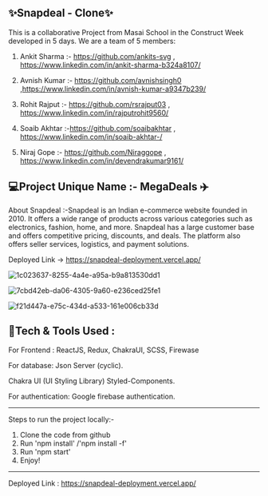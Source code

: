 ✨Snapdeal - Clone✨
---
This is a collaborative Project from Masai School in the Construct Week developed in 5 days. We are a team of 5 members:


1. Ankit Sharma :- https://github.com/ankits-svg , https://www.linkedin.com/in/ankit-sharma-b324a8107/

2. Avnish Kumar :- https://github.com/avnishsingh0  ,https://www.linkedin.com/in/avnish-kumar-a9347b239/

3. Rohit Rajput :- https://github.com/rsrajput03 , https://www.linkedin.com/in/rajputrohit9560/

4. Soaib Akhtar :-https://github.com/soaibakhtar , https://www.linkedin.com/in/soaib-akhtar-/

5. Niraj Gope   :- https://github.com/Niraggope , https://www.linkedin.com/in/devendrakumar9161/

💻Project Unique Name :- MegaDeals ✈️
---

About Snapdeal :-Snapdeal is an Indian e-commerce website founded in 2010. It offers a wide range of products across various categories such as electronics, fashion, home, and more. Snapdeal has a large customer base and offers competitive pricing, discounts, and deals. The platform also offers seller services, logistics, and payment solutions.

Deployed Link -> https://snapdeal-deployment.vercel.app/


![1c023637-8255-4a4e-a95a-b9a813530dd1](https://user-images.githubusercontent.com/112858493/221496591-7d559d1e-81c9-4b7c-87ab-d59f79a2aa81.jpg)

![7cbd42eb-da06-4305-9a60-e236ced25fe1](https://user-images.githubusercontent.com/112858493/221496734-18d2bba4-3654-4817-bca8-8787ff2c14e3.jpg)

![f21d447a-e75c-434d-a533-161e006cb33d](https://user-images.githubusercontent.com/112858493/221496918-95f91b98-9acf-49f6-aadb-a871cd30d854.jpg)





💫Tech & Tools Used :
---
For Frontend : ReactJS, Redux, ChakraUI, SCSS, Firewase

For database: Json Server (cyclic).

Chakra UI (UI Styling Library) Styled-Components.

For authentication: Google firebase authentication.

---

Steps to run the project locally:-
1. Clone the code from github
2. Run 'npm install' /'npm install -f'
3. Run 'npm start'
4. Enjoy! 

---
Deployed Link : https://snapdeal-deployment.vercel.app/


